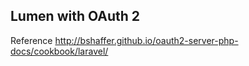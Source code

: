 ## Lumen with OAuth 2

Reference
http://bshaffer.github.io/oauth2-server-php-docs/cookbook/laravel/
